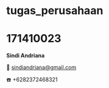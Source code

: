 # tugas_perusahaan

# 171410023
**Sindi Andriana**

:e-mail: sindiandriana@gmail.com

:telephone: +6282372468321
